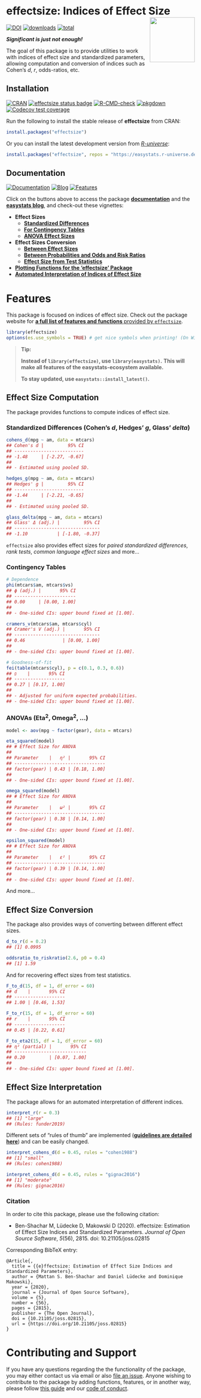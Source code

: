 
# effectsize: Indices of Effect Size <img src="man/figures/logo.png" align="right" width="120" />

[![DOI](https://joss.theoj.org/papers/10.21105/joss.02815/status.svg/)](https://doi.org/10.21105/joss.02815)
[![downloads](https://cranlogs.r-pkg.org/badges/effectsize)](https://cran.r-project.org/package=effectsize/)
[![total](https://cranlogs.r-pkg.org/badges/grand-total/effectsize)](https://cran.r-project.org/package=effectsize/)

***Significant is just not enough!***

The goal of this package is to provide utilities to work with indices of
effect size and standardized parameters, allowing computation and
conversion of indices such as Cohen’s *d*, *r*, odds-ratios, etc.

## Installation

[![CRAN](https://www.r-pkg.org/badges/version/effectsize)](https://cran.r-project.org/package=effectsize/)
[![effectsize status
badge](https://easystats.r-universe.dev/badges/effectsize/)](https://easystats.r-universe.dev/)
[![R-CMD-check](https://github.com/easystats/effectsize/workflows/R-CMD-check/badge.svg?branch=main)](https://github.com/easystats/effectsize/actions)
[![pkgdown](https://github.com/easystats/effectsize/workflows/pkgdown/badge.svg/)](https://github.com/easystats/effectsize/actions/)
[![Codecov test
coverage](https://codecov.io/gh/easystats/effectsize/branch/main/graph/badge.svg/)](https://app.codecov.io/gh/easystats/effectsize?branch=main/)

Run the following to install the stable release of **effectsize** from
CRAN:

``` r
install.packages("effectsize")
```

Or you can install the latest development version from
[*R-universe*](https://easystats.r-universe.dev):

``` r
install.packages("effectsize", repos = "https://easystats.r-universe.dev/")
```

<!-- Or from *GitHub*: -->
<!-- ```{r, warning=FALSE, message=FALSE, eval=FALSE} -->
<!-- if (!require("remotes")) install.packages("remotes") -->
<!-- remotes::install_github("easystats/effectsize") -->
<!-- ``` -->

## Documentation

[![Documentation](https://img.shields.io/badge/documentation-effectsize-orange.svg?colorB=E91E63/)](https://easystats.github.io/effectsize/)
[![Blog](https://img.shields.io/badge/blog-easystats-orange.svg?colorB=FF9800/)](https://easystats.github.io/blog/posts/)
[![Features](https://img.shields.io/badge/features-effectsize-orange.svg?colorB=2196F3/)](https://easystats.github.io/effectsize/reference/index.html)

Click on the buttons above to access the package
[**documentation**](https://easystats.github.io/effectsize/) and the
[**easystats blog**](https://easystats.github.io/blog/posts/), and
check-out these vignettes:

- **Effect Sizes**
  - [**Standardized
    Differences**](https://easystats.github.io/effectsize/articles/standardized_differences.html)  
  - [**For Contingency
    Tables**](https://easystats.github.io/effectsize/articles/xtabs.html)  
  - [**ANOVA Effect
    Sizes**](https://easystats.github.io/effectsize/articles/anovaES.html)
- **Effect Sizes Conversion**
  - [**Between Effect
    Sizes**](https://easystats.github.io/effectsize/articles/convert_r_d_OR.html)  
  - [**Between Probabilities and Odds and Risk
    Ratios**](https://easystats.github.io/effectsize/articles/convert_p_OR_RR.html)  
  - [**Effect Size from Test
    Statistics**](https://easystats.github.io/effectsize/articles/from_test_statistics.html)
- [**Plotting Functions for the ‘effectsize’
  Package**](https://easystats.github.io/see/articles/effectsize.html)  
- [**Automated Interpretation of Indices of Effect
  Size**](https://easystats.github.io/effectsize/articles/interpret.html)

# Features

This package is focused on indices of effect size. Check out the package
website for [**a full list of features and functions** provided by
`effectsize`](https://easystats.github.io/effectsize/reference/index.html).

``` r
library(effectsize)
options(es.use_symbols = TRUE) # get nice symbols when printing! (On Windows, requires R >= 4.2.0)
```

> **Tip:**
>
> **Instead of `library(effectsize)`, use `library(easystats)`.** **This
> will make all features of the easystats-ecosystem available.**
>
> **To stay updated, use `easystats::install_latest()`.**

## Effect Size Computation

The package provides functions to compute indices of effect size.

### Standardized Differences (Cohen’s *d*, Hedges’ *g*, Glass’ *delta*)

``` r
cohens_d(mpg ~ am, data = mtcars)
## Cohen's d |         95% CI
## --------------------------
## -1.48     | [-2.27, -0.67]
## 
## - Estimated using pooled SD.

hedges_g(mpg ~ am, data = mtcars)
## Hedges' g |         95% CI
## --------------------------
## -1.44     | [-2.21, -0.65]
## 
## - Estimated using pooled SD.

glass_delta(mpg ~ am, data = mtcars)
## Glass' Δ (adj.) |         95% CI
## --------------------------------
## -1.10           | [-1.80, -0.37]
```

`effectsize` also provides effect sizes for *paired standardized
differences*, *rank tests*, *common language effect sizes* and more…

### Contingency Tables

``` r
# Dependence
phi(mtcars$am, mtcars$vs)
## ϕ (adj.) |       95% CI
## -----------------------
## 0.00     | [0.00, 1.00]
## 
## - One-sided CIs: upper bound fixed at [1.00].

cramers_v(mtcars$am, mtcars$cyl)
## Cramer's V (adj.) |       95% CI
## --------------------------------
## 0.46              | [0.00, 1.00]
## 
## - One-sided CIs: upper bound fixed at [1.00].

# Goodness-of-fit
fei(table(mtcars$cyl), p = c(0.1, 0.3, 0.6))
## פ‎    |       95% CI
## -------------------
## 0.27 | [0.17, 1.00]
## 
## - Adjusted for uniform expected probabilities.
## - One-sided CIs: upper bound fixed at [1.00].
```

### ANOVAs (Eta<sup>2</sup>, Omega<sup>2</sup>, …)

``` r
model <- aov(mpg ~ factor(gear), data = mtcars)

eta_squared(model)
## # Effect Size for ANOVA
## 
## Parameter    |   η² |       95% CI
## ----------------------------------
## factor(gear) | 0.43 | [0.18, 1.00]
## 
## - One-sided CIs: upper bound fixed at [1.00].

omega_squared(model)
## # Effect Size for ANOVA
## 
## Parameter    |   ω² |       95% CI
## ----------------------------------
## factor(gear) | 0.38 | [0.14, 1.00]
## 
## - One-sided CIs: upper bound fixed at [1.00].

epsilon_squared(model)
## # Effect Size for ANOVA
## 
## Parameter    |   ε² |       95% CI
## ----------------------------------
## factor(gear) | 0.39 | [0.14, 1.00]
## 
## - One-sided CIs: upper bound fixed at [1.00].
```

And more…

<!-- ### Regression Models (Standardized Parameters) -->
<!-- Importantly, `effectsize` also provides [advanced methods](https://easystats.github.io/effectsize/articles/standardize_parameters.html) to compute standardized parameters for regression models. -->
<!-- ```{r beta, warning=FALSE, message=FALSE} -->
<!-- m <- lm(rating ~ complaints + privileges + advance, data = attitude) -->
<!-- standardize_parameters(m) -->
<!-- ``` -->
<!-- Also, models can be re-fit with standardized data: -->
<!-- ```{r std-model, warning=FALSE, message=FALSE} -->
<!-- standardize(m) -->
<!-- ``` -->

## Effect Size Conversion

The package also provides ways of converting between different effect
sizes.

``` r
d_to_r(d = 0.2)
## [1] 0.0995

oddsratio_to_riskratio(2.6, p0 = 0.4)
## [1] 1.59
```

And for recovering effect sizes from test statistics.

``` r
F_to_d(15, df = 1, df_error = 60)
## d    |       95% CI
## -------------------
## 1.00 | [0.46, 1.53]

F_to_r(15, df = 1, df_error = 60)
## r    |       95% CI
## -------------------
## 0.45 | [0.22, 0.61]

F_to_eta2(15, df = 1, df_error = 60)
## η² (partial) |       95% CI
## ---------------------------
## 0.20         | [0.07, 1.00]
## 
## - One-sided CIs: upper bound fixed at [1.00].
```

## Effect Size Interpretation

The package allows for an automated interpretation of different indices.

``` r
interpret_r(r = 0.3)
## [1] "large"
## (Rules: funder2019)
```

Different sets of “rules of thumb” are implemented ([**guidelines are
detailed
here**](https://easystats.github.io/effectsize/articles/interpret.html))
and can be easily changed.

``` r
interpret_cohens_d(d = 0.45, rules = "cohen1988")
## [1] "small"
## (Rules: cohen1988)

interpret_cohens_d(d = 0.45, rules = "gignac2016")
## [1] "moderate"
## (Rules: gignac2016)
```

### Citation

In order to cite this package, please use the following citation:

- Ben-Shachar M, Lüdecke D, Makowski D (2020). effectsize: Estimation of
  Effect Size Indices and Standardized Parameters. *Journal of Open
  Source Software*, *5*(56), 2815. doi: 10.21105/joss.02815

Corresponding BibTeX entry:

    @Article{,
      title = {{e}ffectsize: Estimation of Effect Size Indices and Standardized Parameters},
      author = {Mattan S. Ben-Shachar and Daniel Lüdecke and Dominique Makowski},
      year = {2020},
      journal = {Journal of Open Source Software},
      volume = {5},
      number = {56},
      pages = {2815},
      publisher = {The Open Journal},
      doi = {10.21105/joss.02815},
      url = {https://doi.org/10.21105/joss.02815}
    }

# Contributing and Support

If you have any questions regarding the the functionality of the
package, you may either contact us via email or also [file an
issue](https://github.com/easystats/effectsize/issues/). Anyone wishing
to contribute to the package by adding functions, features, or in
another way, please follow [this
guide](https://github.com/easystats/effectsize/blob/main/.github/CONTRIBUTING.md/)
and our [code of
conduct](https://github.com/easystats/effectsize/blob/main/.github/CODE_OF_CONDUCT.md/).
